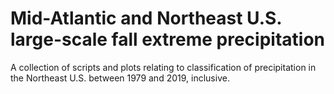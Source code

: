 # Mid-Atlantic and Northeast U.S. large-scale fall extreme precipitation
A collection of scripts and plots relating to classification of precipitation in the Northeast U.S. between 1979 and 2019, inclusive.  
